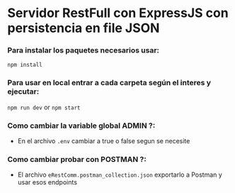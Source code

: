# Servidor RestFull con ExpressJS con persistencia en file JSON

### Para instalar los paquetes necesarios usar:

``` npm install ```

### Para usar en local entrar a cada carpeta según el interes y ejecutar:

``` npm run dev ``` or ``` npm start ```

### Como cambiar la variable global ADMIN ?:
- En el archivo ``` .env ``` cambiar a true o false segun se necesite

### Como cambiar probar con POSTMAN ?:
- El archivo ``` eRestComm.postman_collection.json ``` exportarlo a Postman y usar esos endpoints